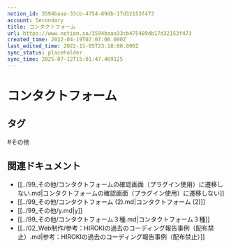 ```yaml
---
notion_id: 3594baaa-33cb-4754-89db-17d32153f473
account: Secondary
title: コンタクトフォーム
url: https://www.notion.so/3594baaa33cb475489db17d32153f473
created_time: 2022-04-19T07:07:00.000Z
last_edited_time: 2022-11-05T23:18:00.000Z
sync_status: placeholder
sync_time: 2025-07-12T15:01:47.469125
---
```

# コンタクトフォーム


## タグ

#その他 

## 関連ドキュメント

- [[../99_その他/コンタクトフォームの確認画面（プラグイン使用）に遷移しない.md|コンタクトフォームの確認画面（プラグイン使用）に遷移しない]]
- [[../99_その他/コンタクトフォーム (2).md|コンタクトフォーム (2)]]
- [[../99_その他/y.md|y]]
- [[../99_その他/コンタクトフォーム３種.md|コンタクトフォーム３種]]
- [[../02_Web制作/参考：HIROKIの過去のコーディング報告事例（配布禁止）.md|参考：HIROKIの過去のコーディング報告事例（配布禁止）]]
